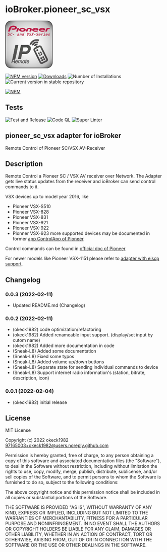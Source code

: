 # ioBroker.pioneer_sc_vsx
<img src="admin/pioneer_sc_vsx.png" width="150px" alt="Logo">

[![NPM version](https://img.shields.io/npm/v/iobroker.pioneer_sc_vsx.svg)](https://www.npmjs.com/package/iobroker.pioneer_sc_vsx)
[![Downloads](https://img.shields.io/npm/dm/iobroker.pioneer_sc_vsx.svg)](https://www.npmjs.com/package/iobroker.pioneer_sc_vsx)
![Number of Installations](https://iobroker.live/badges/pioneer_sc_vsx-installed.svg)
![Current version in stable repository](https://iobroker.live/badges/pioneer_sc_vsx-stable.svg)

[![NPM](https://nodei.co/npm/iobroker.pioneer_sc_vsx.png?downloads=true)](https://nodei.co/npm/iobroker.pioneer_sc_vsx/)

## Tests
![Test and Release](https://github.com/okeck1982/ioBroker.pioneer_sc_vsx/workflows/Test%20and%20Release/badge.svg)
![Code QL](https://github.com/okeck1982/ioBroker.pioneer_sc_vsx/workflows/CodeQL/badge.svg)
![Super Linter](https://github.com/okeck1982/ioBroker.pioneer_sc_vsx/workflows/Lint%20Code%20Base/badge.svg)

## pioneer_sc_vsx adapter for ioBroker
Remote Control of Pioneer SC/VSX AV-Receiver

## Description
Remote Control a Pioneer SC / VSX AV receiver over Network.
The Adapter gets live status updates from the receiver and ioBroker can send control commands to it.

VSX devices up to model year 2016, like
* Pioneer VSX-S510
* Pioneer VSX-828
* Pioneer VSX-831
* Pioneer VSX-921
* Pioneer VSX-922
* Pionner VSX-923
more supported devices may be documented in former [app ControlApp of Pioneer](https://jpn.pioneer/ja/support/soft/iapp_controlapp/en.html#anp02)

Control commands can be found in [official doc of Pioneer](http://www.pioneerelectronics.com/StaticFiles/PUSA/Files/Home%20Custom%20Install/SC-37-RS232.pdf)

For newer models like Pioneer VSX-1151 please refer to [adapter with eiscp support](https://github.com/ioBroker/ioBroker.onkyo).

## Changelog
<!--
	Placeholder for the next version (at the beginning of the line):
	### **WORK IN PROGRESS**
-->
### 0.0.3 (2022-02-11)
- Updated README.md (Changelog)

### 0.0.2 (2022-02-11)
* (okeck1982) code optimization/refactoring
* (okeck1982) Added renameable input support. (display/set input by cutom name)
* (okeck1982) Added more documentation in code
* (Sneak-L8)  Added some documentation
* (Sneak-L8)  Fixed some typos
* (Sneak-L8)  Added volume up/down buttons
* (Sneak-L8)  Separate state for sending individual commands to device
* (Sneak-L8)  Support internet radio information's (station, bitrate, description, icon)

### 0.0.1 (2022-02-04)
* (okeck1982) initial release

## License
MIT License

Copyright (c) 2022 okeck1982 <97165003+okeck1982@users.noreply.github.com>

Permission is hereby granted, free of charge, to any person obtaining a copy
of this software and associated documentation files (the "Software"), to deal
in the Software without restriction, including without limitation the rights
to use, copy, modify, merge, publish, distribute, sublicense, and/or sell
copies of the Software, and to permit persons to whom the Software is
furnished to do so, subject to the following conditions:

The above copyright notice and this permission notice shall be included in all
copies or substantial portions of the Software.

THE SOFTWARE IS PROVIDED "AS IS", WITHOUT WARRANTY OF ANY KIND, EXPRESS OR
IMPLIED, INCLUDING BUT NOT LIMITED TO THE WARRANTIES OF MERCHANTABILITY,
FITNESS FOR A PARTICULAR PURPOSE AND NONINFRINGEMENT. IN NO EVENT SHALL THE
AUTHORS OR COPYRIGHT HOLDERS BE LIABLE FOR ANY CLAIM, DAMAGES OR OTHER
LIABILITY, WHETHER IN AN ACTION OF CONTRACT, TORT OR OTHERWISE, ARISING FROM,
OUT OF OR IN CONNECTION WITH THE SOFTWARE OR THE USE OR OTHER DEALINGS IN THE
SOFTWARE.